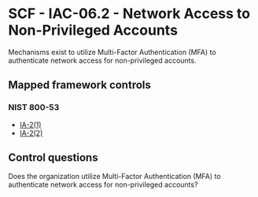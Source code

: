 # SCF - IAC-06.2 - Network Access to Non-Privileged Accounts
Mechanisms exist to utilize Multi-Factor Authentication (MFA) to authenticate network access for non-privileged accounts. 
## Mapped framework controls
### NIST 800-53
- [IA-2(1)](../nist80053/ia-2-1.md)
- [IA-2(2)](../nist80053/ia-2-2.md)
  
## Control questions
Does the organization utilize Multi-Factor Authentication (MFA) to authenticate network access for non-privileged accounts? 
  